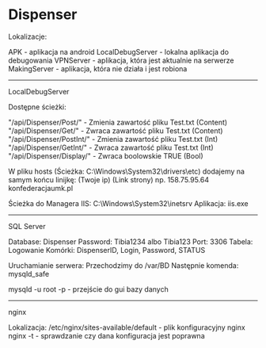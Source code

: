 # Dispenser


Lokalizacje:

APK - aplikacja na android
LocalDebugServer - lokalna aplikacja do debugowania
VPNServer - aplikacja, która jest aktualnie na serwerze
MakingServer - aplikacja, która nie działa i jest robiona

------------------

LocalDebugServer

Dostępne ścieżki:

"/api/Dispenser/Post/" - Zmienia zawartość pliku Test.txt		(Content)
"/api/Dispenser/Get/" - Zwraca zawartość pliku Test.txt  		(Content)
"/api/Dispenser/PostInt/" - Zmienia zawartość pliku Test.txt		(Int)
"/api/Dispenser/GetInt/" -  Zwraca zawartość pliku Test.txt  		(Int)
"/api/Dispenser/Display/" - Zwraca boolowskie TRUE			(Bool)

W pliku hosts (Ścieżka: C:\Windows\System32\drivers\etc) dodajemy na samym końcu linijkę:
(Twoje ip)	(Link strony)
np.
158.75.95.64		konfederacjaumk.pl

Ścieżka do Managera IIS: C:\Windows\System32\inetsrv
Aplikacja: iis.exe

------------------

SQL Server

Database: Dispenser
Password: Tibia1234 albo Tibia123
Port: 3306
Tabela: Logowanie
Komórki: DispenserID, Login, Password, STATUS

Uruchamianie serwera:
Przechodzimy do /var/BD
Następnie komenda: mysqld_safe

mysqld -u root -p - przejście do gui bazy danych

------------------

nginx

Lokalizacja: /etc/nginx/sites-available/default - plik konfiguracyjny nginx
nginx -t - sprawdzanie czy dana konfiguracja jest poprawna
